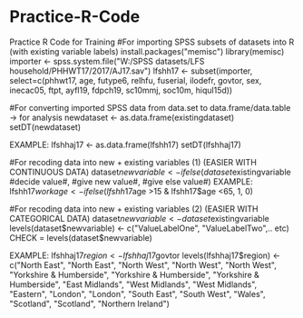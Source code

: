 # Practice-R-Code
Practice R Code for Training
#For importing SPSS subsets of datasets into R (with existing variable labels)
install.packages("memisc")
library(memisc) 
importer <- spss.system.file("W:/SPSS datasets/LFS household/PHHWT17/2017/AJ17.sav")
lfshh17 <- subset(importer, select=c(phhwt17, age, futype6, relhfu, fuserial, ilodefr, govtor, sex, inecac05, ftpt, ayfl19, fdpch19, sc10mmj, soc10m, hiqul15d))

#For converting imported SPSS data from data.set to data.frame/data.table -> for analysis
newdataset <- as.data.frame(existingdataset)
setDT(newdataset)

EXAMPLE:
lfshhaj17 <- as.data.frame(lfshh17)
setDT(lfshhaj17)

#For recoding data into new + existing variables (1) (EASIER WITH CONTINUOUS DATA)
dataset$newvariable <- ifelse(dataset$existingvariable #decide value#, #give new value#, #give else value#)
EXAMPLE: lfshh17$workage <- ifelse(lfshh17$age >15 & lfshh17$age <65, 1, 0)


#For recoding data into new + existing variables (2) (EASIER WITH CATEGORICAL DATA)
dataset$newvariable <- dataset$existingvariable
levels(dataset$newvariable) <- c("ValueLabelOne", "ValueLabelTwo",.. etc)
CHECK = levels(dataset$newvariable)

EXAMPLE: 
lfshhaj17$region <- lfshhaj17$govtor
levels(lfshhaj17$region) <- c("North East", "North East", "North West", "North West", "North West", "Yorkshire & Humberside", "Yorkshire & Humberside", "Yorkshire & Humberside", "East Midlands", "West Midlands", "West Midlands", "Eastern", "London", "London", "South East", "South West", "Wales", "Scotland", "Scotland", "Northern Ireland")


